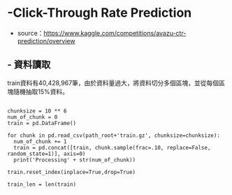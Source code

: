 # -Click-Through Rate Prediction
  - source：https://www.kaggle.com/competitions/avazu-ctr-prediction/overview

##  - 資料讀取
  train資料有40,428,967筆，由於資料量過大，將資料切分多個區塊，並從每個區塊隨機抽取15%資料。

<pre><code>
chunksize = 10 ** 6
num_of_chunk = 0
train = pd.DataFrame()
    
for chunk in pd.read_csv(path_root+'train.gz', chunksize=chunksize):
  num_of_chunk += 1
  train = pd.concat([train, chunk.sample(frac=.10, replace=False, random_state=1)], axis=0)
  print('Processing' + str(num_of_chunk))     
    
train.reset_index(inplace=True,drop=True)

train_len = len(train)</code></pre>

